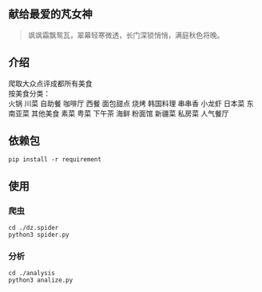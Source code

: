 ## 献给最爱的芃女神

> 飒飒霜飘鸳瓦，翠幕轻寒微透，长门深锁悄悄，满庭秋色将晚。

## 介绍

爬取大众点评成都所有美食<br>
按美食分类：<br> 火锅 川菜 自助餐 咖啡厅 西餐 面包甜点 烧烤 韩国料理 串串香 小龙虾 日本菜 东南亚菜 其他美食 素菜 粤菜 下午茶 海鲜 粉面馆 新疆菜 私房菜 人气餐厅


## 依赖包
```
pip install -r requirement
```

## 使用

### 爬虫
```
cd ./dz.spider
python3 spider.py
```

### 分析
```
cd ./analysis
python3 analize.py
```

